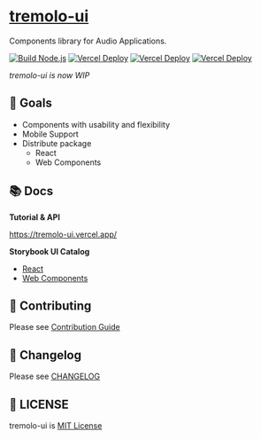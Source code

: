 
# [tremolo-ui](https://github.com/m1m0zzz/tremolo-ui)

Components library for Audio Applications.

[![Build Node.js](https://github.com/m1m0zzz/tremolo-ui/actions/workflows/build.yml/badge.svg)](https://github.com/m1m0zzz/tremolo-ui/actions/workflows/build.yml)
[![Vercel Deploy](https://deploy-badge.vercel.app/vercel/tremolo-ui?logo=docusaurus&name=Docs)](https://tremolo-ui.vercel.app/)
[![Vercel Deploy](https://deploy-badge.vercel.app/vercel/tremolo-ui-sb-react?logo=storybook&name=React)](https://tremolo-ui-sb-react.vercel.app/)
[![Vercel Deploy](https://deploy-badge.vercel.app/vercel/tremolo-ui-sb-web-components?logo=storybook&name=Web+Components)](https://tremolo-ui-sb-web-components.vercel.app/)

*tremolo-ui is now WIP*

## 🚩 Goals

- Components with usability and flexibility
- Mobile Support
- Distribute package
  - React
  - Web Components

## 📚 Docs

**Tutorial & API**

https://tremolo-ui.vercel.app/

**Storybook UI Catalog**

- [React](https://tremolo-ui-sb-react.vercel.app/)
- [Web Components](https://tremolo-ui-sb-web-components.vercel.app/)


## 🦝 Contributing
Please see [Contribution Guide](https://tremolo-ui.vercel.app/docs/guides/CONTRIBUTING)

## 🦺 Changelog

Please see [CHANGELOG](https://tremolo-ui.vercel.app/docs/support/CHANGELOG)


## 📜 LICENSE
tremolo-ui is [MIT License](./LICENSE)
